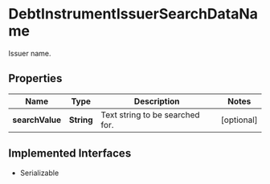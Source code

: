

# DebtInstrumentIssuerSearchDataName

Issuer name.

## Properties

Name | Type | Description | Notes
------------ | ------------- | ------------- | -------------
**searchValue** | **String** | Text string to be searched for. |  [optional]


## Implemented Interfaces

* Serializable


